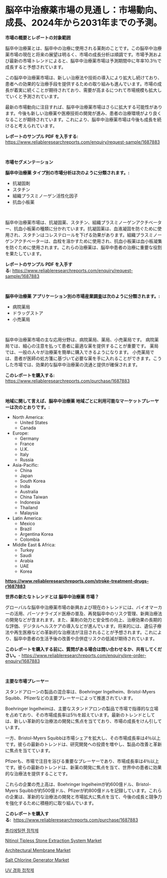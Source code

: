<p><h1>脳卒中治療薬市場の見通し：市場動向、成長、2024年から2031年までの予測。</h1></p><p><strong>市場の概要とレポートの対象範囲</strong></p>
<p><p>脳卒中治療薬とは、脳卒中の治療に使用される薬剤のことです。この脳卒中治療薬市場の現在と将来の展望は明るく、市場の成長分析は順調です。市場予測および最新の市場トレンドによると、脳卒中治療薬市場は予測期間中に年率10.3％で成長すると予想されています。</p><p>この脳卒中治療薬市場は、新しい治療法や技術の導入により拡大し続けており、患者への効果的な治療手段を提供するための取り組みも進んでいます。市場の成長が着実に続くことが期待されており、需要が高まるにつれて市場規模も拡大していくと予測されています。</p><p>最新の市場動向に注目すれば、脳卒中治療薬市場はさらに拡大する可能性があります。今後も新しい治療薬や医療技術の開発が進み、患者の治療環境がより良くなることが期待されています。これにより、脳卒中治療薬市場は今後も成長を続けると考えられています。</p></p>
<p><strong>レポートのサンプル PDF を入手する:</strong> <a href="https://www.reliableresearchreports.com/enquiry/request-sample/1687883">https://www.reliableresearchreports.com/enquiry/request-sample/1687883</a></p>
<p>&nbsp;</p>
<p><strong>市場セグメンテーション</strong></p>
<p><strong>脳卒中治療薬 タイプ別の市場分析は次のように分類されます。:</strong></p>
<p><ul><li>抗凝固剤</li><li>スタチン</li><li>組織プラスミノーゲン活性化因子</li><li>抗血小板薬</li></ul></p>
<p>&nbsp;</p>
<p><p>脳卒中治療薬市場は、抗凝固薬、スタチン、組織プラスミノーゲンアクチベーター、抗血小板薬の種類に分かれています。抗凝固薬は、血液凝固を防ぐために使用され、スタチンはコレステロールを下げる効果があります。組織プラスミノーゲンアクチベーターは、血栓を溶かすために使用され、抗血小板薬は血小板凝集を防ぐために使用されます。これらの治療薬は、脳卒中患者の治療に重要な役割を果たしています。</p></p>
<p><strong>レポートのサンプル PDF を入手する:</strong>&nbsp;<a href="https://www.reliableresearchreports.com/enquiry/request-sample/1687883">https://www.reliableresearchreports.com/enquiry/request-sample/1687883</a></p>
<p>&nbsp;</p>
<p><strong> 脳卒中治療薬 アプリケーション別の市場産業調査は次のように分類されます。:</strong></p>
<p><ul><li>病院薬局</li><li>ドラッグストア</li><li>小売薬局</li></ul></p>
<p>&nbsp;</p>
<p><p>脳卒中治療薬市場の主な応用分野は、病院薬局、薬局、小売薬局です。 病院薬局では、細心の注意を払って患者に最適な薬を提供することが重要です。 薬局では、一般の人々が治療薬を簡単に購入できるようになります。 小売薬局では、患者が医師の処方箋に基づいて必要な薬を手に入れることができます。こうした市場では、効果的な脳卒中治療薬の流通と提供が確保されます。</p></p>
<p><strong>このレポートを購入する:</strong>&nbsp; <a href="https://www.reliableresearchreports.com/purchase/1687883">https://www.reliableresearchreports.com/purchase/1687883</a></p>
<p>&nbsp;</p>
<p><strong>地域に関して言えば、脳卒中治療薬 地域ごとに利用可能なマーケットプレーヤーは次のとおりです。:</strong></p>
<p><ul>
    <li>
        North America:
        <ul>
            <li>United States</li>
            <li>Canada</li>
        </ul>
    </li>
    <li>
        Europe:
        <ul>
            <li>Germany</li>
            <li>France</li>
            <li>U.K.</li>
            <li>Italy</li>
            <li>Russia</li>
        </ul>
    </li>
    <li>
        Asia-Pacific:
        <ul>
            <li>China</li>
            <li>Japan</li>
            <li>South Korea</li>
            <li>India</li>
            <li>Australia</li>
            <li>China Taiwan</li>
            <li>Indonesia</li>
            <li>Thailand</li>
            <li>Malaysia</li>
        </ul>
    </li>
    <li>
        Latin America:
        <ul>
            <li>Mexico</li>
            <li>Brazil</li>
            <li>Argentina Korea</li>
            <li>Colombia</li>
        </ul>
    </li>
    <li>
        Middle East & Africa:
        <ul>
            <li>Turkey</li>
            <li>Saudi</li>
            <li>Arabia</li>
            <li>UAE</li>
            <li>Korea</li>
        </ul>
    </li>
    </ul></p>
<p><strong><a href="https://www.reliableresearchreports.com/stroke-treatment-drugs-r1687883">https://www.reliableresearchreports.com/stroke-treatment-drugs-r1687883</a></strong>&nbsp;</p>
<p><strong>世界の新たなトレンドとは 脳卒中治療薬 市場？</strong></p>
<p><p>グローバルな脳卒中治療薬市場の新興および現在のトレンドには、バイオマーカーの活用、パーソナライズド医療の普及、再発脳卒中のリスク管理、新興治療法の開発などが含まれます。また、薬剤の効力と安全性の向上、治療効果の長期的な評価、デジタルヘルスケアの導入などが進んでいます。将来的には、遺伝子療法や再生医療などの革新的な治療法が注目されることが予想されます。これにより、脳卒中患者の生活予後の改善や合併症リスクの低減が期待されています。</p></p>
<p><strong>このレポートを購入する前に、質問がある場合は問い合わせるか、共有してください。</strong>- <a href="https://www.reliableresearchreports.com/enquiry/pre-order-enquiry/1687883">https://www.reliableresearchreports.com/enquiry/pre-order-enquiry/1687883</a></p>
<p>&nbsp;</p>
<p><strong>主要な市場プレーヤー</strong></p>
<p><p>スタンドアローンの製品の混合率は、Boehringer Ingelheim、Bristol-Myers Squibb、Pfizerなどの主要プレーヤーによって推進されています。</p><p>Boehringer Ingelheimは、主要なスタンドアロンの製品で市場で指導的な立場を占めており、その市場成長率は5％を超えています。最新のトレンドとしては、新しい革新的な治療法の開発に焦点を当てており、市場の成長をけん引しています。</p><p>一方、Bristol-Myers Squibbは市場シェアを拡大し、その市場成長率は4％以上です。彼らの最新のトレンドは、研究開発への投資を増やし、製品の改善と革新に焦点を当てています。</p><p>Pfizerも、市場で注目を浴びる重要なプレーヤーであり、市場成長率は4％以上です。彼らの最新のトレンドは、新薬の開発に焦点を当て、世界中の患者に効果的な治療法を提供することです。</p><p>これらの企業の売上高は、Boehringer Ingelheimが約600億ドル、Bristol-Myers Squibbが約500億ドル、Pfizerが約800億ドルを記録しています。これらの企業は、革新的な治療法の開発と市場拡大に焦点を当て、今後の成長と競争力を強化するために積極的に取り組んでいます。</p></p>
<p><strong>このレポートを購入する:</strong>&nbsp;&nbsp;<a href="https://www.reliableresearchreports.com/purchase/1687883">https://www.reliableresearchreports.com/purchase/1687883</a></p>
<p><p><a href="https://github.com/Maeennan456456/Market-Research-Report-List-1/blob/main/263210729996.md">폴리에틸렌 점착제</a></p><p><a href="https://three-jumbo-f6d.notion.site/Nitinol-Tipless-Stone-Extraction-System-Market-Share-Evolution-and-Market-Growth-Trends-2024-2031-901039ccb0c14f91a3333c7ed1056d1e">Nitinol Tipless Stone Extraction System Market</a></p><p><a href="https://issuu.com/reportprime-2/docs/architectural-membrane-market-size-2030.pptx">Architectural Membrane Market</a></p><p><a href="https://view.publitas.com/reportprime-1/salt-chlorine-generator-market-competitive-analysis-market-trends-and-forecast-to-2031/">Salt Chlorine Generator Market</a></p><p><a href="https://github.com/vsap75a286l/Market-Research-Report-List-1/blob/main/489370729995.md">UV 경화 접착제</a></p></p>